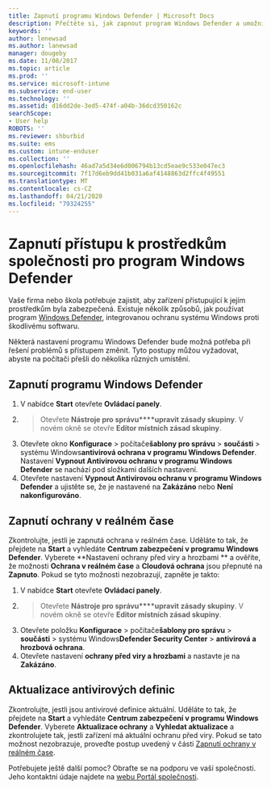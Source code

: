 ```yaml
---
title: Zapnutí programu Windows Defender | Microsoft Docs
description: Přečtěte si, jak zapnout program Windows Defender a umožnit mu tak přístup k prostředkům společnosti.
keywords: ''
author: lenewsad
ms.author: lanewsad
manager: dougeby
ms.date: 11/08/2017
ms.topic: article
ms.prod: ''
ms.service: microsoft-intune
ms.subservice: end-user
ms.technology: ''
ms.assetid: d16dd2de-3ed5-474f-a04b-36dcd350162c
searchScope:
- User help
ROBOTS: ''
ms.reviewer: shburbid
ms.suite: ems
ms.custom: intune-enduser
ms.collection: ''
ms.openlocfilehash: 46ad7a5d34e6d006794b13cd5eae9c533e047ec3
ms.sourcegitcommit: 7f17d6eb9dd41b031a6af4148863d2ffc4f49551
ms.translationtype: MT
ms.contentlocale: cs-CZ
ms.lasthandoff: 04/21/2020
ms.locfileid: "79324255"
---
```

# <a name="turn-on-windows-defender-to-access-company-resources"></a>Zapnutí přístupu k prostředkům společnosti pro program Windows Defender

Vaše firma nebo škola potřebuje zajistit, aby zařízení přistupující k jejím prostředkům byla zabezpečená. Existuje několik způsobů, jak používat program [Windows Defender](https://www.microsoft.com/safety/pc-security/windows-defender.aspx), integrovanou ochranu systému Windows proti škodlivému softwaru.

Některá nastavení programu Windows Defender bude možná potřeba při řešení problémů s přístupem změnit. Tyto postupy můžou vyžadovat, abyste na počítači přešli do několika různých umístění.

## <a name="turn-on-windows-defender"></a>Zapnutí programu Windows Defender

1. V nabídce **Start** otevřete **Ovládací panely**.
2.  > Otevřete **Nástroje pro správu****upravit zásady skupiny**. V novém okně se otevře **Editor místních zásad skupiny**.
3. Otevřete okno **Konfigurace** > počítače**šablony pro správu** > **součásti** > systému Windows**antivirová ochrana v programu Windows Defender**. Nastavení **Vypnout Antivirovou ochranu v programu Windows Defender** se nachází pod složkami dalších nastavení. 
4. Otevřete nastavení **Vypnout Antivirovou ochranu v programu Windows Defender** a ujistěte se, že je nastavené na **Zakázáno** nebo **Není nakonfigurováno**.

## <a name="turn-on-real-time-protection"></a>Zapnutí ochrany v reálném čase

Zkontrolujte, jestli je zapnutá ochrana v reálném čase. Uděláte to tak, že přejdete na **Start** a vyhledáte **Centrum zabezpečení v programu Windows Defender**. Vyberete **Nastavení ochrany před viry a hrozbami ** a ověříte, že možnosti **Ochrana v reálném čase** a **Cloudová ochrana** jsou přepnuté na **Zapnuto**. Pokud se tyto možnosti nezobrazují, zapněte je takto:

1. V nabídce **Start** otevřete **Ovládací panely**.
2.  > Otevřete **Nástroje pro správu****upravit zásady skupiny**. V novém okně se otevře **Editor místních zásad skupiny**.
3. Otevřete položku **Konfigurace** > počítače**šablony pro správu** > **součásti** > systému Windows**Defender Security Center** > **antivirová a hrozbová ochrana**.
4. Otevřete nastavení **ochrany před viry a hrozbami** a nastavte je na **Zakázáno**.

## <a name="update-your-antivirus-definitions"></a>Aktualizace antivirových definic

Zkontrolujte, jestli jsou antivirové definice aktuální. Uděláte to tak, že přejdete na **Start** a vyhledáte **Centrum zabezpečení v programu Windows Defender**. Vyberete **Aktualizace ochrany** a **Vyhledat aktualizace** a zkontrolujete tak, jestli zařízení má aktuální ochranu před viry. Pokud se tato možnost nezobrazuje, proveďte postup uvedený v části [Zapnutí ochrany v reálném čase](turn-on-defender-windows.md#turn-on-real-time-protection).

Potřebujete ještě další pomoc? Obraťte se na podporu ve vaší společnosti. Jeho kontaktní údaje najdete na [webu Portál společnosti](https://go.microsoft.com/fwlink/?linkid=2010980).
